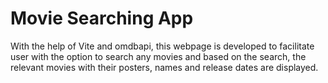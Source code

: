 # Movie Searching App

With the help of Vite and omdbapi, this webpage is developed to facilitate user with the option to search any movies and based on the search, the relevant movies with their posters, names and release dates are displayed.
